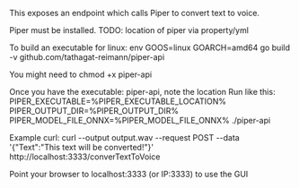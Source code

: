 This exposes an endpoint which calls Piper to convert text to voice.

Piper must be installed.
TODO: location of piper via property/yml

To build an executable for linux:
env GOOS=linux GOARCH=amd64 go build -v github.com/tathagat-reimann/piper-api

You might need to chmod +x piper-api

Once you have the executable: piper-api, note the location
Run like this:
PIPER_EXECUTABLE=%PIPER_EXECUTABLE_LOCATION% PIPER_OUTPUT_DIR=%PIPER_OUTPUT_DIR% PIPER_MODEL_FILE_ONNX=%PIPER_MODEL_FILE_ONNX% ./piper-api

Example curl:
curl --output output.wav  --request POST --data '{"Text":"This text will be converted!"}' http://localhost:3333/converTextToVoice

Point your browser to localhost:3333 (or IP:3333) to use the GUI